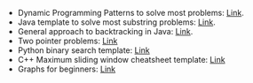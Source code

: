 - Dynamic Programming Patterns to solve most problems: [Link](https://leetcode.com/discuss/study-guide/458695/Dynamic-Programming-Patterns).
- Java template to solve most substring problems: [Link](https://leetcode.com/problems/minimum-window-substring/solutions/26808/Here-is-a-10-line-template-that-can-solve-most-'substring'-problems/).
- General approach to backtracking in Java: [Link](https://leetcode.com/problems/permutations/solutions/18239/A-general-approach-to-backtracking-questions-in-Java-(Subsets-Permutations-Combination-Sum-Palindrome-Partioning)/).
- Two pointer problems: [Link](https://leetcode.com/discuss/study-guide/1688903/Solved-all-two-pointers-problems-in-100-days)
- Python binary search template: [Link](https://leetcode.com/discuss/study-guide/786126/Python-Powerful-Ultimate-Binary-Search-Template.-Solved-many-problems)
- C++ Maximum sliding window cheatsheet template: [Link](https://leetcode.com/problems/frequency-of-the-most-frequent-element/solutions/1175088/C++-Maximum-Sliding-Window-Cheatsheet-Template/)
- Graphs for beginners: [Link](https://leetcode.com/discuss/study-guide/655708/Graph-For-Beginners-Problems-or-Pattern-or-Sample-Solutions)